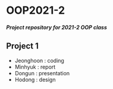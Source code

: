 # OOP2021-2
##### Project repository for 2021-2 OOP class

## Project 1
- Jeonghoon : coding
- Minhyuk : report
- Dongun : presentation
- Hodong : design
